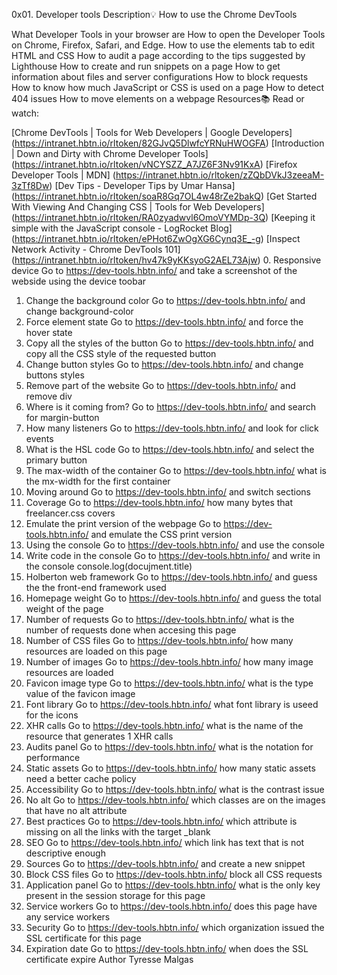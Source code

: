 0x01. Developer tools
Description:bulb:
How to use the Chrome DevTools

What Developer Tools in your browser are
How to open the Developer Tools on Chrome, Firefox, Safari, and Edge.
How to use the elements tab to edit HTML and CSS
How to audit a page according to the tips suggested by Lighthouse
How to create and run snippets on a page
How to get information about files and server configurations
How to block requests
How to know how much JavaScript or CSS is used on a page
How to detect 404 issues
How to move elements on a webpage
Resources:books:
Read or watch:

[Chrome DevTools | Tools for Web Developers | Google Developers] (https://intranet.hbtn.io/rltoken/82GJvQ5DlwfcYRNuHWOGFA)
[Introduction | Down and Dirty with Chrome Developer Tools] (https://intranet.hbtn.io/rltoken/vNCYSZZ_A7JZ6F3Nv91KxA)
[Firefox Developer Tools | MDN] (https://intranet.hbtn.io/rltoken/zZQbDVkJ3zeeaM-3zTf8Dw)
[Dev Tips - Developer Tips by Umar Hansa] (https://intranet.hbtn.io/rltoken/soaR8Gq7OL4w48rZe2bakQ)
[Get Started With Viewing And Changing CSS | Tools for Web Developers] (https://intranet.hbtn.io/rltoken/RA0zyadwvl6OmoVYMDp-3Q)
[Keeping it simple with the JavaScript console - LogRocket Blog] (https://intranet.hbtn.io/rltoken/ePHot6ZwOgXG6Cynq3E_-g)
[Inspect Network Activity - Chrome DevTools 101] (https://intranet.hbtn.io/rltoken/hv47k9yKKsyoG2AEL73Ajw)
0. Responsive device
Go to https://dev-tools.hbtn.info/ and take a screenshot of the webside using the device toobar
1. Change the background color
Go to https://dev-tools.hbtn.info/ and change background-color
2. Force element state
Go to https://dev-tools.hbtn.info/ and force the hover state
3. Copy all the styles of the button
Go to https://dev-tools.hbtn.info/ and copy all the CSS style of the requested button
4. Change button styles
Go to https://dev-tools.hbtn.info/ and change buttons styles
5. Remove part of the website
Go to https://dev-tools.hbtn.info/ and remove div
6. Where is it coming from?
Go to https://dev-tools.hbtn.info/ and search for margin-button
7. How many listeners
Go to https://dev-tools.hbtn.info/ and look for click events
8. What is the HSL code
Go to https://dev-tools.hbtn.info/ and select the primary button
9. The max-width of the container
Go to https://dev-tools.hbtn.info/ what is the mx-width for the first container
10. Moving around
Go to https://dev-tools.hbtn.info/ and switch sections
11. Coverage
Go to https://dev-tools.hbtn.info/ how many bytes that freelancer.css covers
12. Emulate the print version of the webpage
Go to https://dev-tools.hbtn.info/ and emulate the CSS print version
13. Using the console
Go to https://dev-tools.hbtn.info/ and use the console
14. Write code in the console
Go to https://dev-tools.hbtn.info/ and write in the console console.log(docujment.title)
15. Holberton web framework
Go to https://dev-tools.hbtn.info/ and guess the the front-end framework used
16. Homepage weight
Go to https://dev-tools.hbtn.info/ and guess the total weight of the page
17. Number of requests
Go to https://dev-tools.hbtn.info/ what is the number of requests done when accesing this page
18. Number of CSS files
Go to https://dev-tools.hbtn.info/ how many resources are loaded on this page
19. Number of images
Go to https://dev-tools.hbtn.info/ how many image resources are loaded
20. Favicon image type
Go to https://dev-tools.hbtn.info/ what is the type value of the favicon image
21. Font library
Go to https://dev-tools.hbtn.info/ what font library is useed for the icons
22. XHR calls
Go to https://dev-tools.hbtn.info/ what is the name of the resource that generates 1 XHR calls
23. Audits panel
Go to https://dev-tools.hbtn.info/ what is the notation for performance
24. Static assets
Go to https://dev-tools.hbtn.info/ how many static assets need a better cache policy
25. Accessibility
Go to https://dev-tools.hbtn.info/ what is the contrast issue
26. No alt
Go to https://dev-tools.hbtn.info/ which classes are on the images that have no alt attribute
27. Best practices
Go to https://dev-tools.hbtn.info/ which attribute is missing on all the links with the target _blank
28. SEO
Go to https://dev-tools.hbtn.info/ which link has text that is not descriptive enough
29. Sources
Go to https://dev-tools.hbtn.info/ and create a new snippet
30. Block CSS files
Go to https://dev-tools.hbtn.info/ block all CSS requests
31. Application panel
Go to https://dev-tools.hbtn.info/ what is the only key present in the session storage for this page
32. Service workers
Go to https://dev-tools.hbtn.info/ does this page have any service workers
33. Security
Go to https://dev-tools.hbtn.info/ which organization issued the SSL certificate for this page
34. Expiration date
Go to https://dev-tools.hbtn.info/ when does the SSL certificate expire
Author
Tyresse Malgas
